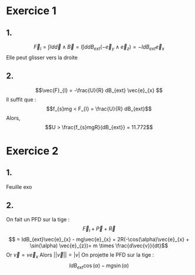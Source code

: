 # Exercice 1
## 1.
$$\vec{F}_{l} = \int I d\vec{d} \wedge \vec{B} =I \int dd B_{ext} (-\vec{e}_{y} \wedge \vec{e}_{z}) =- I dB_{ext}\vec{e}_{x} $$
Elle peut glisser vers la droite

## 2. 
$$\vec{F}_{l} = -\frac{U}{R} dB_{ext} \vec{e}_{x} $$
Il suffit que : 
$$f_{s}mg < F_{l} = \frac{U}{R} dB_{ext}$$
Alors, 
$$U > \frac{f_{s}mgR}{dB_{ext}} = 11.772$$

# Exercice 2
## 1.
Feuille exo
## 2.
On fait un PFD sur la tige : 
$$\vec{F}_{l} + \vec{P} + \vec{R}$$
$$ = IdB_{ext}\vec{e}_{x} - mg\vec{e}_{x} + 2R(-\cos(\alpha)\vec{e}_{x} + \sin(\alpha) \vec{e}_{z})= m \times \frac{d\vec{v}}{dt}$$
Or $\vec{v} = v\vec{e}_{x}$ Alors $\left|\left| \vec{v} \right|\right| = \left| v\right|$ 
On projette le PFD sur la tige : 
$$IdB_{ext}\cos(\alpha) - mg\sin(\alpha)$$
